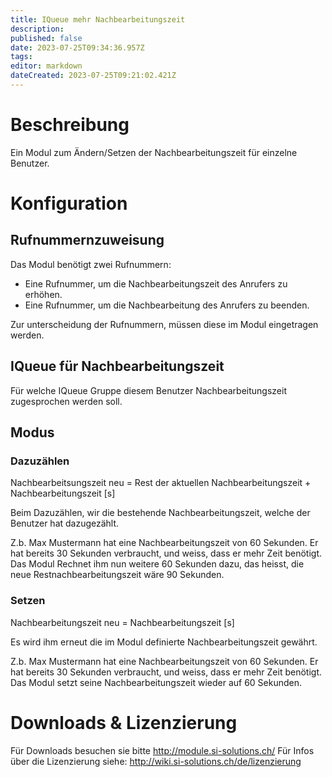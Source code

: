 ```yaml
---
title: IQueue mehr Nachbearbeitungszeit
description: 
published: false
date: 2023-07-25T09:34:36.957Z
tags: 
editor: markdown
dateCreated: 2023-07-25T09:21:02.421Z
---
```


# Beschreibung
Ein Modul zum Ändern/Setzen der Nachbearbeitungszeit für einzelne Benutzer.

# Konfiguration

## Rufnummernzuweisung

Das Modul benötigt zwei Rufnummern:
- Eine Rufnummer, um die Nachbearbeitungszeit des Anrufers zu erhöhen.
- Eine Rufnummer, um die Nachbearbeitung des Anrufers zu beenden.

Zur unterscheidung der Rufnummern, müssen diese im Modul eingetragen werden.

## IQueue für Nachbearbeitungszeit

Für welche IQueue Gruppe diesem Benutzer Nachbearbeitungszeit zugesprochen werden soll.

## Modus

### Dazuzählen
Nachbearbeitsungszeit neu = Rest der aktuellen Nachbearbeitungszeit + Nachbearbeitungszeit \[s\]

Beim Dazuzählen, wir die bestehende Nachbearbeitungszeit, welche der Benutzer hat dazugezählt.

Z.b.
Max Mustermann hat eine Nachbearbeitungszeit von 60 Sekunden. Er hat bereits 30 Sekunden verbraucht, und weiss, dass er mehr Zeit benötigt.
Das Modul Rechnet ihm nun weitere 60 Sekunden dazu, das heisst, die neue Restnachbearbeitungszeit wäre 90 Sekunden.

### Setzen
Nachbearbeitungszeit neu = Nachbearbeitungszeit \[s\]

Es wird ihm erneut die im Modul definierte Nachbearbeitungszeit gewährt.

Z.b.
Max Mustermann hat eine Nachbearbeitungszeit von 60 Sekunden. Er hat bereits 30 Sekunden verbraucht, und weiss, dass er mehr Zeit benötigt.
Das Modul setzt seine Nachbearbeitungszeit wieder auf 60 Sekunden.

# Downloads & Lizenzierung
Für Downloads besuchen sie bitte http://module.si-solutions.ch/
Für Infos über die Lizenzierung siehe: http://wiki.si-solutions.ch/de/lizenzierung